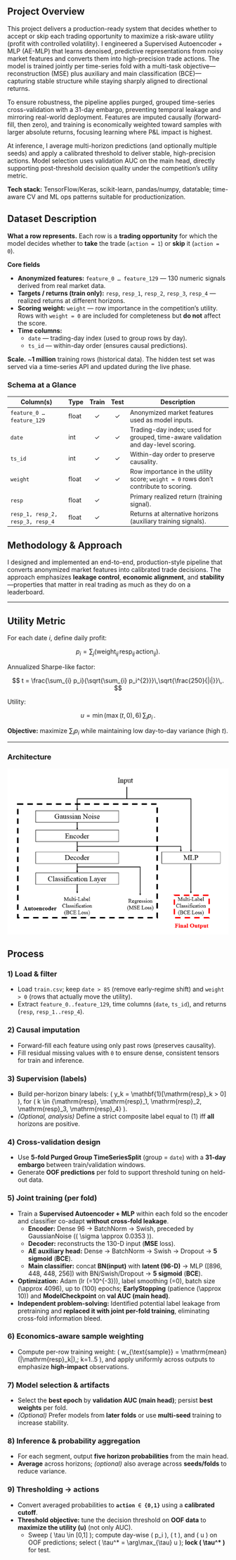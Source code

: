 ## Project Overview

This project delivers a production-ready system that decides whether to accept or skip each trading opportunity to maximize a risk-aware utility (profit with controlled volatility). I engineered a Supervised Autoencoder + MLP (AE-MLP) that learns denoised, predictive representations from noisy market features and converts them into high-precision trade actions. The model is trained jointly per time-series fold with a multi-task objective—reconstruction (MSE) plus auxiliary and main classification (BCE)—capturing stable structure while staying sharply aligned to directional returns.

To ensure robustness, the pipeline applies purged, grouped time-series cross-validation with a 31-day embargo, preventing temporal leakage and mirroring real-world deployment. Features are imputed causally (forward-fill, then zero), and training is economically weighted toward samples with larger absolute returns, focusing learning where P&L impact is highest.

At inference, I average multi-horizon predictions (and optionally multiple seeds) and apply a calibrated threshold to deliver stable, high-precision actions. Model selection uses validation AUC on the main head, directly supporting post-threshold decision quality under the competition’s utility metric.

**Tech stack:** TensorFlow/Keras, scikit-learn, pandas/numpy, datatable; time-aware CV and ML ops patterns suitable for productionization.

## Dataset Description

**What a row represents.** Each row is a **trading opportunity** for which the model decides whether to **take** the trade (`action = 1`) or **skip** it (`action = 0`).

**Core fields**
- **Anonymized features:** `feature_0 … feature_129` — 130 numeric signals derived from real market data.  
- **Targets / returns (train only):** `resp`, `resp_1`, `resp_2`, `resp_3`, `resp_4` — realized returns at different horizons.  
- **Scoring weight:** `weight` — row importance in the competition’s utility. Rows with `weight = 0` are included for completeness but **do not** affect the score.  
- **Time columns:**  
  - `date` — trading-day index (used to group rows by day).  
  - `ts_id` — within-day order (ensures causal predictions).

**Scale.** ~**1 million** training rows (historical data). The hidden test set was served via a time-series API and updated during the live phase.

### Schema at a Glance

| Column(s)                       | Type  | Train | Test | Description |
|---|---|:--:|:--:|---|
| `feature_0 … feature_129`      | float | ✓ | ✓ | Anonymized market features used as model inputs. |
| `date`                         | int   | ✓ | ✓ | Trading-day index; used for grouped, time-aware validation and day-level scoring. |
| `ts_id`                        | int   | ✓ | ✓ | Within-day order to preserve causality. |
| `weight`                       | float | ✓ | ✓ | Row importance in the utility score; `weight = 0` rows don’t contribute to scoring. |
| `resp`                         | float | ✓ |     | Primary realized return (training signal). |
| `resp_1, resp_2, resp_3, resp_4` | float | ✓ |     | Returns at alternative horizons (auxiliary training signals). |


## Methodology & Approach

I designed and implemented an end-to-end, production-style pipeline that converts anonymized market features into calibrated trade decisions. The approach emphasizes **leakage control**, **economic alignment**, and **stability**—properties that matter in real trading as much as they do on a leaderboard.

---

## Utility Metric

For each date $i$, define daily profit:

$$
p_i = \sum_{j}\big(\mathrm{weight}_{ij}\,\mathrm{resp}_{ij}\,\mathrm{action}_{ij}\big).
$$

Annualized Sharpe-like factor:

$$
t = \frac{\sum_{i} p_i}{\sqrt{\sum_{i} p_i^{2}}}\,\sqrt{\frac{250}{|i|}}\,.
$$

Utility:

$$
u = \min(\max(t,0),6)\,\sum_{i} p_i\,.
$$

**Objective:** maximize $\sum_{i} p_i$ while maintaining low day-to-day variance (high $t$).



---

### Architecture



![AE-MLP Architecture](assets/architecture.png)

## Process

### 1) Load & filter
- Load `train.csv`; keep `date > 85` (remove early-regime shift) and `weight > 0` (rows that actually move the utility).
- Extract `feature_0..feature_129`, time columns (`date`, `ts_id`), and returns (`resp`, `resp_1..resp_4`).

### 2) Causal imputation
- Forward-fill each feature using only past rows (preserves causality).
- Fill residual missing values with `0` to ensure dense, consistent tensors for train and inference.

### 3) Supervision (labels)
- Build per-horizon binary labels: \( y_k = \mathbf{1}[\mathrm{resp}_k > 0] \), for \( k \in \{\mathrm{resp}, \mathrm{resp}_1, \mathrm{resp}_2, \mathrm{resp}_3, \mathrm{resp}_4\} \).
- *(Optional, analysis)* Define a strict composite label equal to \(1\) iff **all** horizons are positive.

### 4) Cross-validation design
- Use **5-fold Purged Group TimeSeriesSplit** (group = `date`) with a **31-day embargo** between train/validation windows.
- Generate **OOF predictions** per fold to support threshold tuning on held-out data.

### 5) Joint training (per fold)
- Train a **Supervised Autoencoder + MLP** within each fold so the encoder and classifier co-adapt **without cross-fold leakage**.
  - **Encoder:** Dense 96 → BatchNorm → Swish, preceded by GaussianNoise (\( \sigma \approx 0.0353 \)).
  - **Decoder:** reconstructs the 130-D input (**MSE** loss).
  - **AE auxiliary head:** Dense → BatchNorm → Swish → Dropout → **5 sigmoid** (**BCE**).
  - **Main classifier:** concat **BN(input)** with **latent (96-D)** → MLP \([896, 448, 448, 256]\) with BN/Swish/Dropout → **5 sigmoid** (**BCE**).
- **Optimization:** Adam (lr \(=10^{-3}\)), label smoothing \(=0\), batch size \(\approx 4096\), up to \(100\) epochs; **EarlyStopping** (patience \(\approx 10\)) and **ModelCheckpoint** on **val AUC (main head)**.
- **Independent problem-solving:** Identified potential label leakage from pretraining and **replaced it with joint per-fold training**, eliminating cross-fold information bleed.

### 6) Economics-aware sample weighting
- Compute per-row training weight: \( w_{\text{sample}} = \mathrm{mean}(|\mathrm{resp}_k|),\; k=1..5 \), and apply uniformly across outputs to emphasize **high-impact** observations.

### 7) Model selection & artifacts
- Select the **best epoch** by **validation AUC (main head)**; persist **best weights** per fold.
- *(Optional)* Prefer models from **later folds** or use **multi-seed** training to increase stability.

### 8) Inference & probability aggregation
- For each segment, output **five horizon probabilities** from the main head.
- **Average** across horizons; *(optional)* also average across **seeds/folds** to reduce variance.

### 9) Thresholding → actions
- Convert averaged probabilities to **`action ∈ {0,1}`** using a **calibrated cutoff**.
- **Threshold objective:** tune the decision threshold on **OOF data** to **maximize the utility \(u\)** (not only AUC).
  - Sweep \( \tau \in [0,1] \); compute day-wise \( p_i \), \( t \), and \( u \) on OOF predictions; select \( \tau^\* = \arg\max_{\tau} u \); **lock \( \tau^\* \)** for test.







